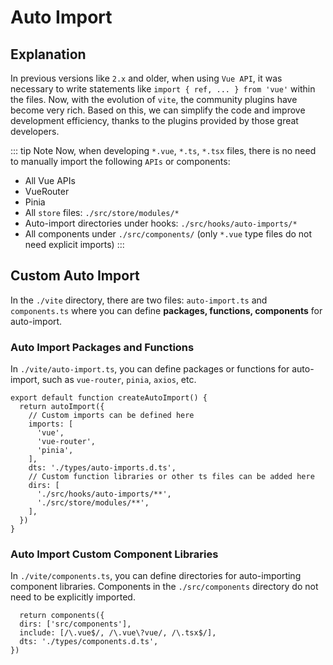 # Auto Import

## Explanation
In previous versions like `2.x` and older, when using `Vue API`, it was necessary to write statements like `import { ref, ... } from 'vue'` within the files. Now, with the evolution of `vite`, the community plugins have become very rich. Based on this, we can simplify the code and improve development efficiency, thanks to the plugins provided by those great developers.

::: tip Note
Now, when developing `*.vue`, `*.ts`, `*.tsx` files, there is no need to manually import the following `APIs` or components:

- All Vue APIs
- VueRouter
- Pinia
- All `store` files: `./src/store/modules/*`
- Auto-import directories under hooks: `./src/hooks/auto-imports/*`
- All components under `./src/components/` (only `*.vue` type files do not need explicit imports)
:::

## Custom Auto Import

In the `./vite` directory, there are two files: `auto-import.ts` and `components.ts` where you can define **packages, functions, components** for auto-import.

### Auto Import Packages and Functions

In `./vite/auto-import.ts`, you can define packages or functions for auto-import, such as `vue-router`, `pinia`, `axios`, etc.

```ts{3-8,10-14}
export default function createAutoImport() {
  return autoImport({
    // Custom imports can be defined here
    imports: [
      'vue',
      'vue-router',
      'pinia',
    ],
    dts: './types/auto-imports.d.ts',
    // Custom function libraries or other ts files can be added here
    dirs: [
      './src/hooks/auto-imports/**',
      './src/store/modules/**',
    ],
  })
}
```

### Auto Import Custom Component Libraries

In `./vite/components.ts`, you can define directories for auto-importing component libraries. Components in the `./src/components` directory do not need to be explicitly imported.

```ts{2}
  return components({
  dirs: ['src/components'],
  include: [/\.vue$/, /\.vue\?vue/, /\.tsx$/],
  dts: './types/components.d.ts',
})
```